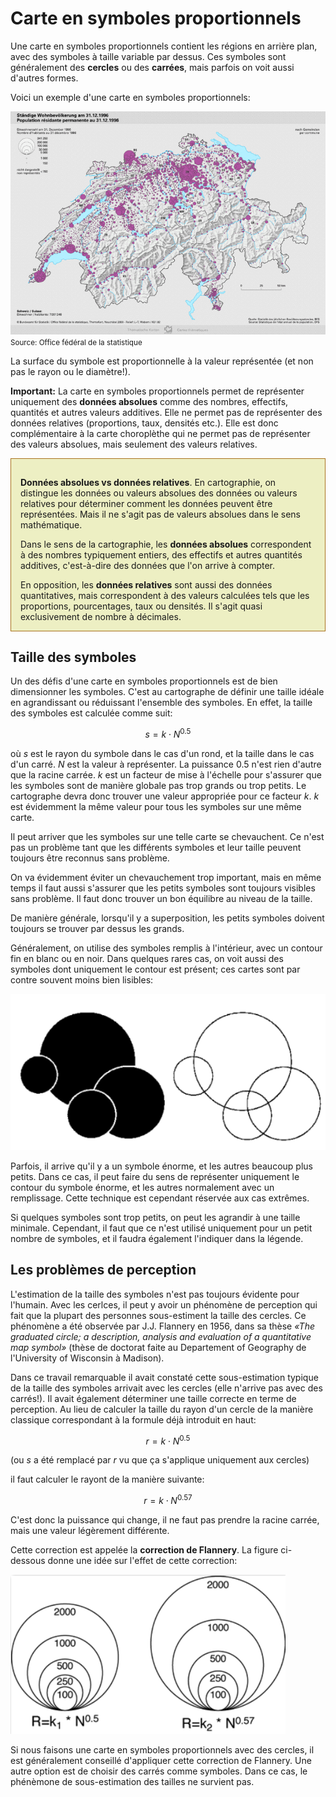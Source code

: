 # Carte en symboles proportionnels

Une carte en symboles proportionnels contient les régions en arrière plan, avec des symboles à taille variable par dessus. Ces symboles sont généralement des **cercles** ou des **carrées**, mais parfois on voit aussi d'autres formes.

Voici un exemple d'une carte en symboles proportionnels:

![](assets/bfs-pop.png)  
<small>Source: Office fédéral de la statistique</small>

La surface du symbole est proportionnelle à la valeur représentée (et non pas le rayon ou le diamètre!).

**Important:** La carte en symboles proportionnels permet de représenter uniquement des **données absolues** comme des nombres, effectifs, quantités et autres valeurs additives. Elle ne permet pas de représenter des données relatives (proportions, taux, densités etc.). Elle est donc complémentaire à la carte choroplèthe qui ne permet pas de représenter des valeurs absolues, mais seulement des valeurs relatives.

<div style="border: 1px solid #a9721e; background-color: #edefc3; padding: 15px; padding-bottom: 0; margin-bottom: 15px;">
<p><b>Données absolues vs données relatives</b>. En cartographie, on distingue les données ou valeurs absolues des données ou valeurs relatives pour déterminer comment les données peuvent être représentées. Mais il ne s'agit pas de valeurs absolues dans le sens mathématique.</p>

<p>Dans le sens de la cartographie, les <b>données absolues</b> correspondent à des nombres typiquement entiers, des effectifs et autres quantités additives, c'est-à-dire des données que l'on arrive à compter.</p>

<p>En opposition, les <b>données relatives</b> sont aussi des données quantitatives, mais correspondent à des valeurs calculées tels que les proportions, pourcentages, taux ou densités. Il s'agit quasi exclusivement de nombre à décimales.</p>
</div>

## Taille des symboles

Un des défis d'une carte en symboles proportionnels est de bien dimensionner les symboles. C'est au cartographe de définir une taille idéale en agrandissant ou réduissant l'ensemble des symboles. En effet, la taille des symboles est calculée comme suit:

$$s = k \cdot N^{0.5}$$

où $s$ est le rayon du symbole dans le cas d'un rond, et la taille dans le cas d'un carré. $N$ est la valeur à représenter. La puissance 0.5 n'est rien d'autre que la racine carrée. $k$ est un facteur de mise à l'échelle pour s'assurer que les symboles sont de manière globale pas trop grands ou trop petits. Le cartographe devra donc trouver une valeur appropriée pour ce facteur $k$. $k$ est évidemment la même valeur pour tous les symboles sur une même carte.

Il peut arriver que les symboles sur une telle carte se chevauchent. Ce n'est pas un problème tant que les différents symboles et leur taille peuvent toujours être reconnus sans problème.

On va évidemment éviter un chevauchement trop important, mais en même temps il faut aussi s'assurer que les petits symboles sont toujours visibles sans problème. Il faut donc trouver un bon équilibre au niveau de la taille.

De manière générale, lorsqu'il y a superposition, les petits symboles doivent toujours se trouver par dessus les grands.

Généralement, on utilise des symboles remplis à l'intérieur, avec un contour fin en blanc ou en noir. Dans quelques rares cas, on voit aussi des symboles dont uniquement le contour est présent; ces cartes sont par contre souvent moins bien lisibles:

![](assets/superposition-symboles.png)

Parfois, il arrive qu'il y a un symbole énorme, et les autres beaucoup plus petits. Dans ce cas, il peut faire du sens de représenter uniquement le contour du symbole énorme, et les autres normalement avec un remplissage. Cette technique est cependant réservée aux cas extrêmes.

Si quelques symboles sont trop petits, on peut les agrandir à une taille minimale. Cependant, il faut que ce n'est utilisé uniquement pour un petit nombre de symboles, et il faudra également l'indiquer dans la légende.

## Les problèmes de perception

L'estimation de la taille des symboles n'est pas toujours évidente pour l'humain. Avec les cerlces, il peut y avoir un phénomène de perception qui fait que la plupart des personnes sous-estiment la taille des cercles. Ce phénomène a été observée par J.J. Flannery en 1956, dans sa thèse *«The graduated circle; a description, analysis and evaluation of a quantitative map symbol»* (thèse de doctorat faite au Departement of Geography de l'University of Wisconsin à Madison).

Dans ce travail remarquable il avait constaté cette sous-estimation typique de la taille des symboles arrivait avec les cercles (elle n'arrive pas avec des carrés!). Il avait également déterminer une taille correcte en terme de perception. Au lieu de calculer la taille du rayon d'un cercle de la manière classique correspondant à la formule déjà introduit en haut:

$$r = k \cdot N^{0.5}$$

(ou $s$ a été remplacé par $r$ vu que ça s'applique uniquement aux cercles)

il faut calculer le rayont de la manière suivante:

$$r = k \cdot N^{0.57}$$

C'est donc la puissance qui change, il ne faut pas prendre la racine carrée, mais une valeur légèrement différente.

Cette correction est appelée la **correction de Flannery**. La figure ci-dessous donne une idée sur l'effet de cette correction:

![](assets/correction-flannery.png)

Si nous faisons une carte en symboles proportionnels avec des cercles, il est généralement conseillé d'appliquer cette correction de Flannery. Une autre option est de choisir des carrés comme symboles. Dans ce cas, le phénèmone de sous-estimation des tailles ne survient pas.
